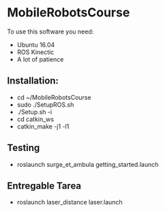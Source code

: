 # MobileRobotsCourse

To use this software you need:

* Ubuntu 16.04
* ROS Kinectic
* A lot of patience

## Installation:

* cd ~/MobileRobotsCourse
* sudo ./SetupROS.sh
* ./Setup.sh -i
* cd catkin_ws
* catkin_make -j1 -l1

## Testing

* roslaunch surge_et_ambula getting_started.launch

## Entregable Tarea

* roslaunch laser_distance laser.launch
